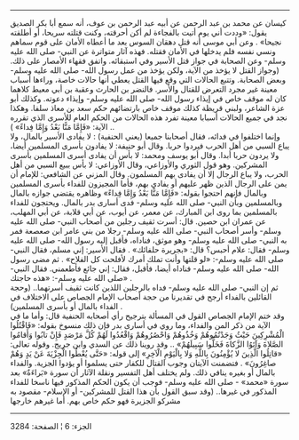 ------------------------------------------------------------------------

كيسان عن محمد بن عبد الرحمن عن أبيه عبد الرحمن بن عوف، أنه سمع أبا بكر
الصديق يقول: «وددت أني يوم أتيت بالفجاءة لم أكن أحرقته، وكنت قتلته
سريحا، أو أطلقته نجيحا» . وعن أبي موسى أنه قتل دهقان السوس بعد ما أعطاه
الأمان على قوم سماهم ونسي نفسه فلم يدخلها في الأمان فقتله. فهذه آثار
متواترة عن النبي- صلى الله عليه وسلم- وعن الصحابة في جواز قتل الأسير وفي
استبقائه. واتفق فقهاء الأمصار على ذلك. (وجواز القتل لا يؤخذ من الآية،
ولكن يؤخذ من عمل رسول الله- صلى الله عليه وسلم- وبعض الصحابة. وتتبع
الحالات التي وقع فيها القتل يعطي أنها حالات خاصة، وراءها أسباب معينة غير
مجرد التعرض للقتال والأسر. فالنضر بن الحارث وعقبة بن أبي معيط كلاهما كان
له موقف خاص في إيذاء رسول الله- صلى الله عليه وسلم- وإيذاء دعوته. وكذلك
أبو عزة الشاعر، ولبني قريظة كذلك موقف خاص بارتضائهم حكم سعد بن معاذ
سلفا. وهكذا نجد في جميع الحالات أسبابا معينة تفرد هذه الحالات من الحكم
العام للأسرى الذي تقرره الآية: «فَإِمَّا مَنًّا بَعْدُ وَإِمَّا فِداءً» ) ..  
وإنما اختلفوا في فدائه، فقال أصحابنا جميعا (يعني الحنفية) : لا يفادى
الأسير بالمال، ولا يباع السبي من أهل الحرب فيردوا حربا. وقال أبو حنيفة:
لا يفادون بأسرى المسلمين أيضا، ولا يردون حربا أبدا. وقال أبو يوسف ومحمد:
لا بأس أن يفادى أسرى المسلمين بأسرى المشركين. وهو قول الثوري والأوزاعي،
وقال الأوزاعي: لا بأس ببيع السبي من أهل الحرب، ولا يباع الرجال إلا أن
يفادى بهم المسلمون. وقال المزني عن الشافعي: للإمام أن يمن على الرجال
الذين ظهر عليهم أو يفادي بهم، فأما المجيزون للفداء بأسرى المسلمين
وبالمال فإنهم احتجوا بقوله: «فَإِمَّا مَنًّا بَعْدُ وَإِمَّا فِداءً» وظاهره يقتضي جوازه
بالمال وبالمسلمين وبأن النبي- صلى الله عليه وسلم- فدى أسارى بدر بالمال.
ويحتجون للفداء بالمسلمين بما روى ابن المبارك، عن معمر، عن أيوب، عن أبي
قلابة، عن أبي المهلب، عن عمران ابن حصين. قال: أسرت ثقيف رجلين من أصحاب
النبي- صلى الله عليه وسلم- وأسر أصحاب النبي- صلى الله عليه وسلم- رجلا من
بني عامر ابن صعصعة فمر به النبي- صلى الله عليه وسلم- وهو موثق، فناداه،
فأقبل إليه رسول الله- صلى الله عليه وسلم- فقال: علام أحبس؟ قال: «بجريرة
حلفائك» . فقال الأسير: إني مسلم، فقال النبي- صلى الله عليه وسلم-: «لو
قلتها وأنت تملك أمرك لأفلحت كل الفلاح» . ثم مضى رسول الله- صلى الله عليه
وسلم- فناداه أيضا، فأقبل، فقال: إني جائع فأطعمني. فقال النبي- صلى الله
عليه وسلم-: «هذه حاجتك» .  
ثم إن النبي- صلى الله عليه وسلم- فداه بالرجلين اللذين كانت ثقيف
أسرتهما.. (وحجة القائلين بالفداء أرجح في تقديرنا من حجة أصحاب الإمام
الجصاص على الاختلاف في الفداء بالمال أو بأسرى المسلمين) .  
وقد ختم الإمام الجصاص القول في المسألة بترجيح رأي أصحابه الحنفية قال:
وأما ما في الآية من ذكر المن والفداء، وما روي في أسارى بدر فإن ذلك منسوخ
بقوله: «فَاقْتُلُوا الْمُشْرِكِينَ حَيْثُ وَجَدْتُمُوهُمْ وَخُذُوهُمْ وَاحْصُرُوهُمْ وَاقْعُدُوا لَهُمْ كُلَّ
مَرْصَدٍ فَإِنْ تابُوا وَأَقامُوا الصَّلاةَ وَآتَوُا الزَّكاةَ فَخَلُّوا سَبِيلَهُمْ» .. وقد روينا
ذلك عن السدي وابن جريج. وقوله تعالى: «قاتِلُوا الَّذِينَ لا يُؤْمِنُونَ بِاللَّهِ وَلا
بِالْيَوْمِ الْآخِرِ» إلى قوله: «حَتَّى يُعْطُوا الْجِزْيَةَ عَنْ يَدٍ وَهُمْ صاغِرُونَ» . فتضمنت
الآيتان وجوب القتال للكفار حتى يسلموا أو يؤدوا الجزية. والفداء بالمال أو
بغيره ينافي ذلك. ولم يختلف أهل التفسير ونقلة الآثار أن سورة «بَراءَةٌ» بعد
سورة «محمد» - صلى الله عليه وسلم- فوجب أن يكون الحكم المذكور فيها ناسخا
للفداء المذكور في غيرها.. (وقد سبق القول بأن هذا القتل للمشركين- أو
الإسلام- مقصود به مشركو الجزيرة فهو حكم خاص بهم. أما غيرهم خارجها

------------------------------------------------------------------------

الجزء: 6 ¦ الصفحة: 3284
